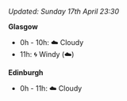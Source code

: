 *Updated: Sunday 17th April 23:30*

**Glasgow**

* 0h - 10h: :cloud: Cloudy
* 11h: :cyclone: Windy (:cloud:)

**Edinburgh**

* 0h - 11h: :cloud: Cloudy
